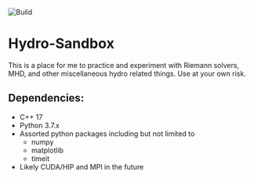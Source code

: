 ![Build](https://github.com/bcaddy/hydro-sandbox/actions/workflows/build-and-test.yml/badge.svg)

# Hydro-Sandbox
This is a place for me to practice and experiment with Riemann
solvers, MHD, and other miscellaneous hydro related things. Use at your own risk.

## Dependencies:
* C++ 17
* Python 3.7.x
* Assorted python packages including but not limited to
  * numpy
  * matplotlib
  * timeit
* Likely CUDA/HIP and MPI in the future
